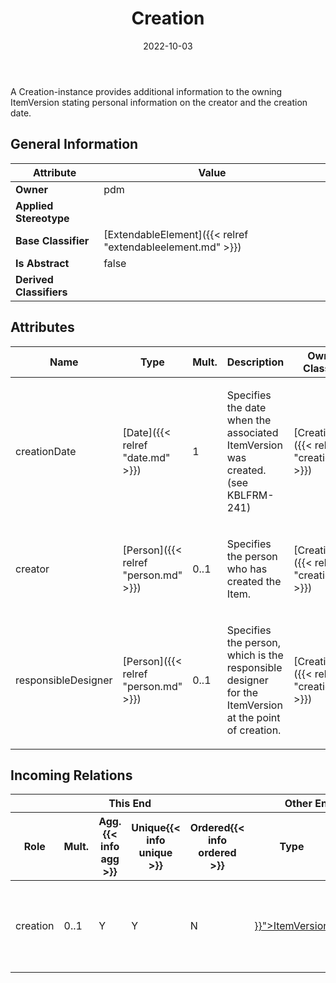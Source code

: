 ﻿---
title: Creation
toc: false
type: specs
date: "2022-10-03"
draft: false
specification: VEC
version: 2.0.1
documentType: "Recommendation"
elementType: Class
classes:
  - Creation
menu_name: vec-2.0.1
---
<p>A Creation-instance provides additional information to the owning ItemVersion stating personal information on the creator and the creation date. </p>

## General Information

| Attribute               | Value |
|-------------------------|-------|
| **Owner**               | pdm |
| **Applied Stereotype**  |   |
| **Base Classifier**     | [ExtendableElement]({{< relref "extendableelement.md" >}})<br/>  |
| **Is Abstract**         | false |
| **Derived Classifiers** |   |

## Attributes
|  Name  |  Type  |  Mult.  |  Description  |  Owning Classifier  |
|--------|--------|---------|---------------|--------------|
|creationDate| [Date]({{< relref "date.md" >}}) | 1 | <p>Specifies the date when the associated ItemVersion was created. (see KBLFRM-241) </p> | [Creation]({{< relref "creation.md" >}}) |
|creator| [Person]({{< relref "person.md" >}}) | 0..1 | <p>Specifies the person who has created the Item. </p> | [Creation]({{< relref "creation.md" >}}) |
|responsibleDesigner| [Person]({{< relref "person.md" >}}) | 0..1 | <p> Specifies the person, which is the responsible designer for the ItemVersion at the point of creation.      </p> | [Creation]({{< relref "creation.md" >}}) |


##  Incoming Relations
<table>
    <thead>
        <tr>
           <th colspan="5">This End</th>
           <th colspan="2">Other End</th>
           <th colspan="1">General</th>
        </tr>
        <tr>
           <th>Role</th>
           <th>Mult.</th>
           <th>Agg.{{< info agg >}}</th>
           <th>Unique{{< info unique >}}</th>
           <th>Ordered{{< info ordered >}}</th>
           <th>Type</th>
           <th>Mult.</th>
           <th>Description</th>
        </tr>
    <thead>
    <tbody>
    <tr>
        <td>creation</td>
        <td>0..1</td>
        <td>Y</td>
        <td>Y</td>
        <td>N</td>
        <td><a href="{{< relref "itemversion.md" >}}">ItemVersion</a></td>
        <td>1</td>
        <td>Specifies the information about the creation of the ItemVersion.</td>
    </tr>
    </tbody>
</table>



